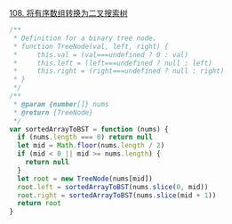 [108. 将有序数组转换为二叉搜索树](https://leetcode.cn/problems/convert-sorted-array-to-binary-search-tree/)

```javascript
/**
 * Definition for a binary tree node.
 * function TreeNode(val, left, right) {
 *     this.val = (val===undefined ? 0 : val)
 *     this.left = (left===undefined ? null : left)
 *     this.right = (right===undefined ? null : right)
 * }
 */
/**
 * @param {number[]} nums
 * @return {TreeNode}
 */
var sortedArrayToBST = function (nums) {
  if (nums.length === 0) return null
  let mid = Math.floor(nums.length / 2)
  if (mid < 0 || mid >= nums.length) {
    return null
  }
  let root = new TreeNode(nums[mid])
  root.left = sortedArrayToBST(nums.slice(0, mid))
  root.right = sortedArrayToBST(nums.slice(mid + 1))
  return root
}
```
